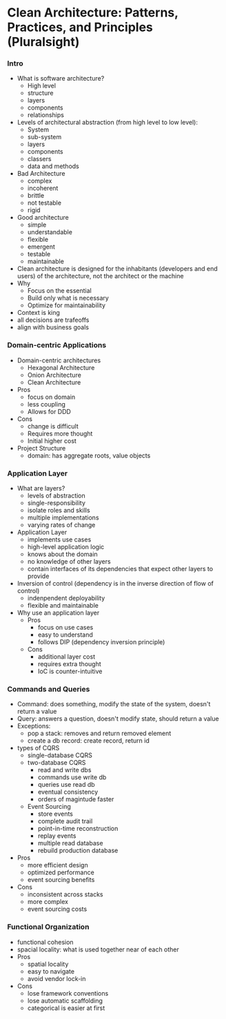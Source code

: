 # Clean Architecture: Patterns, Practices, and Principles \(Pluralsight\)

### Intro

* What is software architecture?
  * High level
  * structure
  * layers
  * components
  * relationships
* Levels of architectural abstraction \(from high level to low level\):
  * System
  * sub-system
  * layers
  * components
  * classers
  * data and methods
* Bad Architecture
  * complex
  * incoherent
  * brittle
  * not testable
  * rigid
* Good architecture
  * simple
  * understandable
  * flexible
  * emergent
  * testable
  * maintainable
* Clean architecture is designed for the inhabitants \(developers and end users\) of the architecture, not the architect or the machine
* Why
  * Focus on the essential
  * Build only what is necessary
  * Optimize for maintainability
* Context is king
* all decisions are trafeoffs
* align with business goals

### Domain-centric Applications

* Domain-centric architectures
  * Hexagonal Architecture
  * Onion Architecture
  * Clean Architecture
* Pros
  * focus on domain
  * less coupling
  * Allows for DDD
* Cons
  * change is difficult
  * Requires more thought
  * Initial higher cost
* Project Structure
  * domain: has aggregate roots, value objects

### Application Layer

* What are layers?
  * levels of abstraction
  * single-responsibility
  * isolate roles and skills
  * multiple implementations
  * varying rates of change
* Application Layer
  * implements use cases
  * high-level application logic
  * knows about the domain
  * no knowledge of other layers
  * contain interfaces of its dependencies that expect other layers to provide
* Inversion of control \(dependency is in the inverse direction of flow of control\)
  * indenpendent deployability
  * flexible and maintainable
* Why use an application layer
  * Pros
    * focus on use cases
    * easy to understand
    * follows DIP \(dependency inversion principle\)
  * Cons
    * additional layer cost
    * requires extra thought
    * IoC is counter-intuitive



### Commands and Queries

* Command: does something, modify the state of the system, doesn't return a value
* Query: answers a question, doesn't modify state, should return a value 
* Exceptions:
  * pop a stack: removes and return removed element
  * create a db record: create record, return id
* types of CQRS
  * single-database CQRS
  * two-database CQRS
    * read and write dbs
    * commands use write db
    * queries use read db
    * eventual consistency
    * orders of magintude faster
  * Event Sourcing
    * store events
    * complete audit trail
    * point-in-time reconstruction
    * replay events
    * multiple read database
    * rebuild production database
* Pros
  * more efficient design
  * optimized performance
  * event sourcing benefits
* Cons
  * inconsistent across stacks
  * more complex
  * event sourcing costs



### Functional Organization

* functional cohesion
* spacial locality: what is used together near of each other
* Pros
  * spatial locality
  * easy to navigate
  * avoid vendor lock-in
* Cons
  * lose framework conventions
  * lose automatic scaffolding
  * categorical is easier at first

